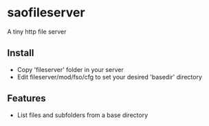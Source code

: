 # saofileserver
A tiny http file server

## Install
- Copy 'fileserver' folder in your server
- Edit fileserver/mod/fso/cfg to set your desired 'basedir' directory

## Features
- List files and subfolders from a base directory

